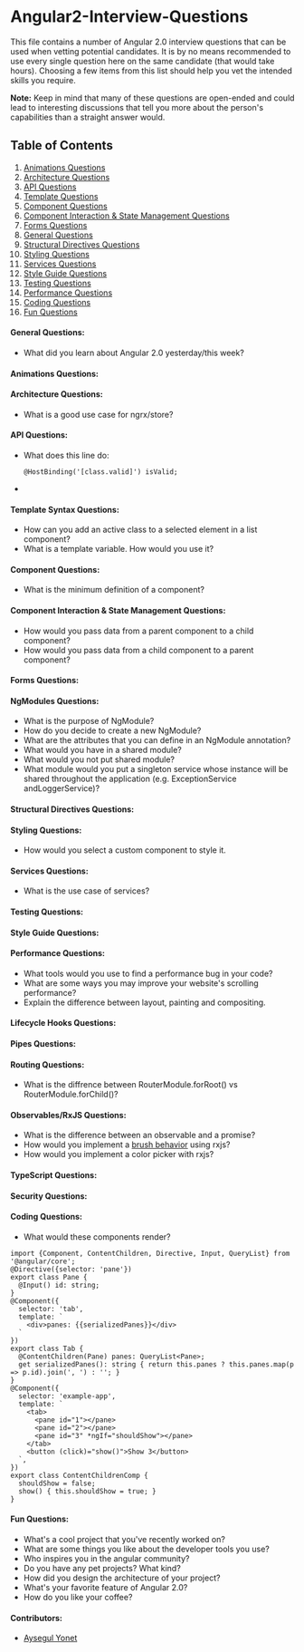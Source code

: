 # Angular2-Interview-Questions

This file contains a number of Angular 2.0 interview questions that can be used when vetting potential candidates. It is by no means recommended to use every single question here on the same candidate (that would take hours). Choosing a few items from this list should help you vet the intended skills you require.

**Note:** Keep in mind that many of these questions are open-ended and could lead to interesting discussions that tell you more about the person's capabilities than a straight answer would.

## Table of Contents

  1. [Animations Questions](#animations-questions)
  1. [Architecture Questions](#architecture-questions)
  1. [API Questions](#api-questions)
  1. [Template Questions](#template-questions)
  1. [Component Questions](#component-questions)
  1. [Component Interaction & State Management Questions](#component-interaction-&-state-management-questions)
  1. [Forms Questions](#forms-questions)
  1. [General Questions](#general-questions)
  1. [Structural Directives Questions](#structural-directives-questions)
  1. [Styling Questions](#styling-questions)
  1. [Services Questions](#services-questions)
  1. [Style Guide Questions](#style-guide-questions)
  1. [Testing Questions](#testing-questions)
  1. [Performance Questions](#performance-questions)
  1. [Coding Questions](#coding-questions)
  1. [Fun Questions](#fun-questions)


#### General Questions:

* What did you learn about Angular 2.0 yesterday/this week?

#### Animations Questions:

#### Architecture Questions:

* What is a good use case for ngrx/store?

#### API Questions:

* What does this line do:

  ```
  @HostBinding('[class.valid]') isValid;
  ```
*

#### Template Syntax Questions:

* How can you add an active class to a selected element in a list component?
* What is a template variable. How would you use it?

#### Component Questions:

* What is the minimum definition of a component?

#### Component Interaction & State Management Questions:

* How would you pass data from a parent component to a child component?
* How would you pass data from a child component to a parent component?

#### Forms Questions:

#### NgModules Questions:

* What is the purpose of NgModule?
* How do you decide to create a new NgModule?
* What are the attributes that you can define in an NgModule annotation?
* What would you have in a shared module?
* What would you not put shared module?
* What module would you put a singleton service whose instance will be shared throughout the application (e.g. ExceptionService andLoggerService)?


#### Structural Directives Questions:

#### Styling Questions:

* How would you select a custom component to style it.

#### Services Questions:

* What is the use case of services?

#### Testing Questions:

#### Style Guide Questions:

#### Performance Questions:

* What tools would you use to find a performance bug in your code?
* What are some ways you may improve your website's scrolling performance?
* Explain the difference between layout, painting and compositing.


#### Lifecycle Hooks Questions:

#### Pipes Questions:

#### Routing Questions:

* What is the diffrence between RouterModule.forRoot() vs RouterModule.forChild()?


#### Observables/RxJS Questions:

* What is the difference between an observable and a promise?
* How would you implement a [brush behavior](https://bl.ocks.org/mbostock/34f08d5e11952a80609169b7917d4172) using rxjs? 
* How would you implement a color picker with rxjs?

#### TypeScript Questions:

#### Security Questions:



#### Coding Questions:

* What would these components render?

```
import {Component, ContentChildren, Directive, Input, QueryList} from '@angular/core';
@Directive({selector: 'pane'})
export class Pane {
  @Input() id: string;
}
@Component({
  selector: 'tab',
  template: `
    <div>panes: {{serializedPanes}}</div>
  `
})
export class Tab {
  @ContentChildren(Pane) panes: QueryList<Pane>;
  get serializedPanes(): string { return this.panes ? this.panes.map(p => p.id).join(', ') : ''; }
}
@Component({
  selector: 'example-app',
  template: `
    <tab>
      <pane id="1"></pane>
      <pane id="2"></pane>
      <pane id="3" *ngIf="shouldShow"></pane>
    </tab>
    <button (click)="show()">Show 3</button>
  `,
})
export class ContentChildrenComp {
  shouldShow = false;
  show() { this.shouldShow = true; }
}

```


#### Fun Questions:

* What's a cool project that you've recently worked on?
* What are some things you like about the developer tools you use?
* Who inspires you in the angular community?
* Do you have any pet projects? What kind?
* How did you design the architecture of your project?
* What's your favorite feature of Angular 2.0?
* How do you like your coffee?


#### Contributors:
* [Aysegul Yonet](https://developers.google.com/experts/people/aysegul-yonet)

